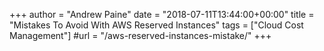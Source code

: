 +++
author = "Andrew Paine"
date = "2018-07-11T13:44:00+00:00"
title = "Mistakes To Avoid With AWS Reserved Instances"
tags = ["Cloud Cost Management"]
#url = "/aws-reserved-instances-mistake/"
+++